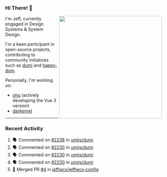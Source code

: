 ### Hi There! 👋

[<img src="https://github-contribution-stats.vercel.app/api/?username=jeffwcx" align="right" width="330" />](https://github.com/jeffwcx)

I'm Jeff, currently engaged in Design Systems & System Design.

I'm a keen participant in open-source projects, contributing to community initiatives such as [dumi](https://github.com/umijs/dumi) and [happy-dom](https://github.com/capricorn86/happy-dom).

Personally, I'm working on: 
+ [ohu](https://github.com/jeffwcx/ohu-mobile) (actively developing the Vue 3 version)
+ [darkernel](https://github.com/darkernel)


----

### Recent Activity

<!--START_SECTION:activity-->
1. 🗣 Commented on [#2238](https://github.com/umijs/dumi/pull/2238#issuecomment-2541076718) in [umijs/dumi](https://github.com/umijs/dumi)
2. 🗣 Commented on [#2230](https://github.com/umijs/dumi/issues/2230#issuecomment-2514325503) in [umijs/dumi](https://github.com/umijs/dumi)
3. 🗣 Commented on [#2230](https://github.com/umijs/dumi/issues/2230#issuecomment-2514313567) in [umijs/dumi](https://github.com/umijs/dumi)
4. 🗣 Commented on [#2230](https://github.com/umijs/dumi/issues/2230#issuecomment-2513800352) in [umijs/dumi](https://github.com/umijs/dumi)
5. 🎉 Merged PR [#4](https://github.com/jeffwcx/jeffwcx-config/pull/4) in [jeffwcx/jeffwcx-config](https://github.com/jeffwcx/jeffwcx-config)
<!--END_SECTION:activity-->
